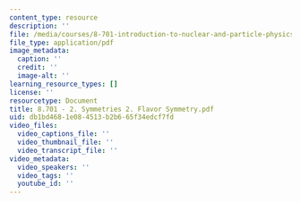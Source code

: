 ```yaml
---
content_type: resource
description: ''
file: /media/courses/8-701-introduction-to-nuclear-and-particle-physics-fall-2020/8701-2-symmetries-2-flavor-symmetry.pdf
file_type: application/pdf
image_metadata:
  caption: ''
  credit: ''
  image-alt: ''
learning_resource_types: []
license: ''
resourcetype: Document
title: 8.701 - 2. Symmetries 2. Flavor Symmetry.pdf
uid: db1bd468-1e08-4513-b2b6-65f34edcf7fd
video_files:
  video_captions_file: ''
  video_thumbnail_file: ''
  video_transcript_file: ''
video_metadata:
  video_speakers: ''
  video_tags: ''
  youtube_id: ''
---
```

